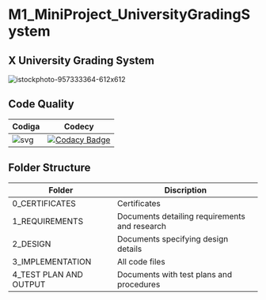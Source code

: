 # M1_MiniProject_UniversityGradingSystem
 
 
 ##   X University Grading System
![istockphoto-957333364-612x612](https://user-images.githubusercontent.com/46382398/153377328-84fadd7d-d85d-4b18-857b-c4d449e81900.jpg)


## Code Quality

| Codiga   | Codecy |
| ------------- | ------------- |
|![svg](https://user-images.githubusercontent.com/46382398/153545576-d6fb7338-aaaa-4c0b-87d2-d035cb33fdde.svg) | [![Codacy Badge](https://app.codacy.com/project/badge/Grade/c66c4cabeda840f5a6db00c91dd1d49a)](https://www.codacy.com/gh/aamirsohailkhan/M1_MiniProject_UniversityGradingSystem/dashboard?utm_source=github.com&amp;utm_medium=referral&amp;utm_content=aamirsohailkhan/M1_MiniProject_UniversityGradingSystem&amp;utm_campaign=Badge_Grade)  |




##  Folder Structure

| Folder   | Discription |
| ------------- | ------------- |
| 0_CERTIFICATES | Certificates  |
| 1_REQUIREMENTS  | Documents detailing requirements and research  |
| 2_DESIGN | Documents specifying design details |
| 3_IMPLEMENTATION | All code files |
| 4_TEST PLAN AND OUTPUT | Documents with test plans and procedures |


